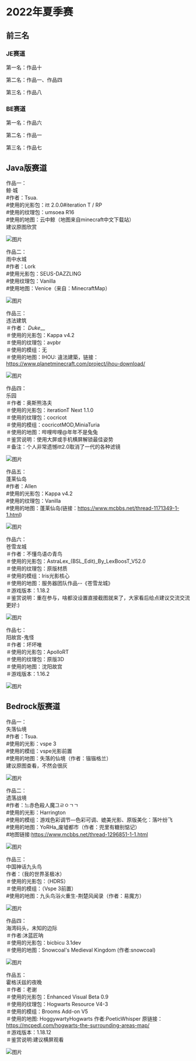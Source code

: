# 2022年夏季赛

## 前三名

### JE赛道

第一名：作品十

第二名：作品一、作品四

第三名：作品八

### BE赛道

第一名：作品六

第二名：作品一

第三名：作品七

## Java版赛道

作品一：    
鲸·城    
#作者：Tsua.    
#使用的光影包：itt 2.0.0#iteration T / RP    
#使用的纹理包：umsoea R16    
#使用的地图：云中鲸（地图来自minecraft中文下载站）    
建议原图欣赏    

![图片](  https://raw.githubusercontent.com/MineGraphCN/ImageLib/main/MGCD/images/gallery/2022-summer/je/1.jpg)

作品二：    
雨中水城    
#作者：Lork     
#使用光影包：SEUS-DAZZLING     
#使用纹理包：Vanilla     
#使用地图：Venice（来自：MinecraftMap）    

![图片](  https://raw.githubusercontent.com/MineGraphCN/ImageLib/main/MGCD/images/gallery/2022-summer/je/2.jpg)

作品三：    
违法建筑    
＃作者：    _Duke___     
＃使用的光影包：Kappa v4.2     
＃使用的纹理包：avpbr     
＃使用的模组：无    
＃使用的地图：IHOU: 違法建築，链接：https://www.planetminecraft.com/project/ihou-download/    

![图片](  https://raw.githubusercontent.com/MineGraphCN/ImageLib/main/MGCD/images/gallery/2022-summer/je/3.jpg)

作品四：    
乐园    
＃作者：奥斯熊洛夫    
＃使用的光影包：iterationT Next 1.1.0    
＃使用的纹理包：cocricot    
＃使用的模组：cocricotMOD,MiniaTuria      
＃使用的地图：哔哩哔哩@年年不是兔兔    
＃鉴赏说明：使用大屏或手机横屏解锁最佳姿势    
＃备注：个人非常遗憾itt2.0取消了一代的各种滤镜    

![图片](  https://raw.githubusercontent.com/MineGraphCN/ImageLib/main/MGCD/images/gallery/2022-summer/je/4.jpg)

作品五：    
蓬莱仙岛    
#作者：Allen    
#使用的光影包：Kappa v4.2    
#使用的纹理包：Vanilla    
#使用的地图：蓬莱仙岛(链接：https://www.mcbbs.net/thread-1171349-1-1.html)    

![图片](  https://raw.githubusercontent.com/MineGraphCN/ImageLib/main/MGCD/images/gallery/2022-summer/je/5.jpg)

作品六：    
苍雪龙城    
＃作者：不懂鸟语の青鸟    
＃使用的光影包：AstraLex_(BSL_Edit)_By_LexBoosT_V52.0    
＃使用的纹理包：原版材质    
＃使用的模组：Iris光影核心    
＃使用的地图：服务器团队作品--《苍雪龙城》    
＃游戏版本：1.18.2    
＃鉴赏说明：重在参与，啥都没设置直接截图就来了，大家看后给点建议交流交流更好:)    

![图片](  https://raw.githubusercontent.com/MineGraphCN/ImageLib/main/MGCD/images/gallery/2022-summer/je/6.jpg)

作品七：    
阳故宫-鬼怪    
＃作者：坏坏唯     
＃使用的光影包：ApolloRT     
＃使用的纹理包：原版3D     
＃使用的地图：沈阳故宫     
＃游戏版本：1.16.2 

![图片](  https://raw.githubusercontent.com/MineGraphCN/ImageLib/main/MGCD/images/gallery/2022-summer/je/7.jpg)

## Bedrock版赛道

作品一：    
失落仙境    
#作者：Tsua.    
#使用的光影：vspe 3    
#使用的模组：vspe光影前置    
#使用的地图：失落的仙境（作者：锴锴格兰）    
建议原图查看，不然会很灰    

![图片](  https://raw.githubusercontent.com/MineGraphCN/ImageLib/main/MGCD/images/gallery/2022-summer/be/1.png)

作品二：    
遗落战境    
#作者：느赤色殺人魔그ㄹㅇㄱㄱ    
#使用的光影：Harrington    
#使用的模组：游戏色彩调节—色彩可调、媲美光影、原版美化：落叶纷飞    
#使用的地图：YoRHa_废墟都市（作者：兜里有糖别惦记）    
#地图链接:https://www.mcbbs.net/thread-1296851-1-1.html    

![图片](  https://raw.githubusercontent.com/MineGraphCN/ImageLib/main/MGCD/images/gallery/2022-summer/be/2.jpg)

作品三：    
中国神话九头鸟    
作者：（我的世界圣极冰）    
＃使用的光影包：（HDRS）    
＃使用的模组：（Vspe 3前置）    
#使用的地图：九头鸟浴火重生-荆楚风闻录（作者：易魔方）

![图片](  https://raw.githubusercontent.com/MineGraphCN/ImageLib/main/MGCD/images/gallery/2022-summer/be/3.jpg)

作品四：    
海湾码头，未知的边际    
＃作者:沐蓝匠呐      
＃使用的光影包：bicbicu 3.1dev      
＃使用的地图：Snowcoal's Medieval Kingdom  (作者:snowcoal) 

![图片](  https://raw.githubusercontent.com/MineGraphCN/ImageLib/main/MGCD/images/gallery/2022-summer/be/4.jpg)

作品五：    
霍格沃兹的夜晚    
＃作者：老谢    
＃使用的光影包：Enhanced Visual Beta 0.9    
＃使用的纹理包：Hogwarts Resource V4-3    
＃使用的模组：Brooms Add-on V5    
＃使用的地图: HoggywartyHogwarts 作者:PoeticWhisper 原链接：https://mcpedl.com/hogwarts-the-surrounding-areas-map/    
＃游戏版本：1.18.12    
＃鉴赏说明:建议横屏观看    

![图片](  https://raw.githubusercontent.com/MineGraphCN/ImageLib/main/MGCD/images/gallery/2022-summer/be/5.jpg)